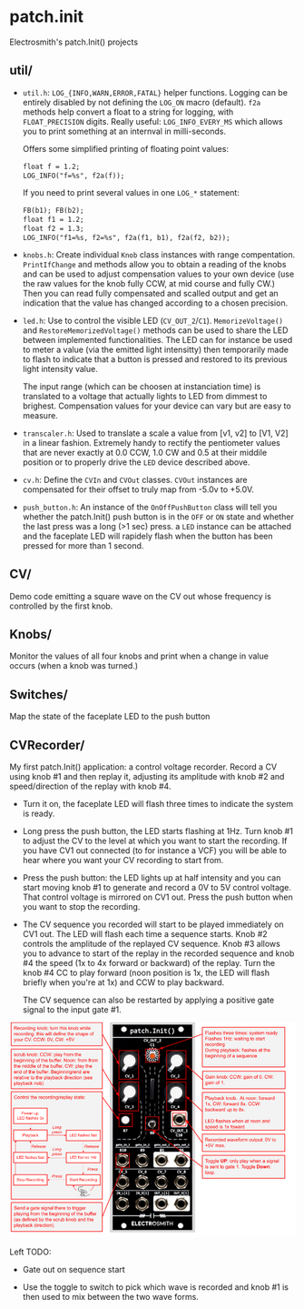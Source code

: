 # patch.init
 Electrosmith's patch.Init() projects

## util/

- `util.h`: `LOG_{INFO,WARN,ERROR,FATAL}` helper functions. Logging
  can be entirely disabled by not defining the `LOG_ON` macro
  (default). `f2a` methods help convert a float to a string for
  logging, with `FLOAT_PRECISION` digits. Really useful:
  `LOG_INFO_EVERY_MS` which allows you to print something at an
  internval in milli-seconds.

  Offers some simplified printing of floating point values:

  ```
  float f = 1.2;
  LOG_INFO("f=%s", f2a(f));
  ```

  If you need to print several values in one `LOG_*` statement:

  ```
  FB(b1); FB(b2);
  float f1 = 1.2;
  float f2 = 1.3;
  LOG_INFO("f1=%s, f2=%s", f2a(f1, b1), f2a(f2, b2));
  ```

- `knobs.h`: Create individual `Knob` class instances with range
   compentation. `PrintIfChange` and methods allow you to obtain a
   reading of the knobs and can be used to adjust compensation values
   to your own device (use the raw values for the knob fully CCW, at
   mid course and fully CW.) Then you can read fully compensated and
   scalled output and get an indication that the value has changed
   according to a chosen precision.

- `led.h`: Use to control the visible LED
  (`CV_OUT_2`/`C1`). `MemorizeVoltage()` and
  `RestoreMemorizedVoltage()` methods can be used to share the LED
  between implemented functionalities. The LED can for instance be
  used to meter a value (via the emitted light intensitty) then
  temporarily made to flash to indicate that a button is pressed and
  restored to its previous light intensity value.

  The input range (which can be choosen at instanciation time) is
  translated to a voltage that actually lights to LED from dimmest to
  brighest. Compensation values for your device can vary but are easy
  to measure.

- `transcaler.h`: Used to translate a scale a value from [v1, v2] to
  [V1, V2] in a linear fashion. Extremely handy to rectify the
  pentiometer values that are never exactly at 0.0 CCW, 1.0 CW and 0.5
  at their middile position or to properly drive the `LED` device
  described above.

- `cv.h`: Define the `CVIn` and `CVOut` classes. `CVOut` instances are
  compensated for their offset to truly map from -5.0v to +5.0V.

- `push_button.h`: An instance of the `OnOffPushButton` class will
  tell you whether the patch.Init() push button is in the `OFF` or
  `ON` state and whether the last press was a long (>1 sec) press. a
  `LED` instance can be attached and the faceplate LED will rapidely
  flash when the button has been pressed for more than 1 second.

## CV/

Demo code emitting a square wave on the CV out whose frequency is
controlled by the first knob.

## Knobs/

Monitor the values of all four knobs and print when a change in value
occurs (when a knob was turned.)

## Switches/

Map the state of the faceplate LED to the push button

## CVRecorder/

My first patch.Init() application: a control voltage recorder. Record
a CV using knob #1 and then replay it, adjusting its amplitude with
knob #2 and speed/direction of the replay with knob #4.

- Turn it on, the faceplate LED will flash three times to indicate the
  system is ready.

- Long press the push button, the LED starts flashing at 1Hz. Turn
  knob #1 to adjust the CV to the level at which you want to start the
  recording. If you have CV1 out connected (to for instance a VCF) you
  will be able to hear where you want your CV recording to start from.

- Press the push button: the LED lights up at half intensity and you
  can start moving knob #1 to generate and record a 0V to 5V control
  voltage. That control voltage is mirrored on CV1 out. Press the push
  button when you want to stop the recording.

- The CV sequence you recorded will start to be played immediately on
  CV1 out. The LED will flash each time a sequence starts. Knob #2
  controls the amplitude of the replayed CV sequence. Knob #3 allows
  you to advance to start of the replay in the recorded sequence and
  knob #4 the speed (1x to 4x forward or backward) of the replay. Turn
  the knob #4 CC to play forward (noon position is 1x, the LED will
  flash briefly when you're at 1x) and CCW to play backward.

  The CV sequence can also be restarted by applying a positive gate
  signal to the input gate #1.

![](cvrecorder.png)

Left TODO:

- Gate out on sequence start

- Use the toggle to switch to pick which wave is recorded and knob #1
  is then used to mix between the two wave forms.





